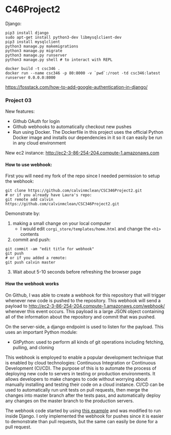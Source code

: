 # C46Project2


Django:
```shell
pip3 install django
sudo apt-get install python3-dev libmysqlclient-dev
pip3 install mysqlclient
python3 manage.py makemigrations
python3 manage.py migrate
python3 manage.py runserver
python3 manage.py shell # to interact with REPL
```



```
docker build -t csc346 .
docker run --name csc346 -p 80:8000 -v `pwd`:/root -td csc346:latest runserver 0.0.0.0:8000
```


https://fosstack.com/how-to-add-google-authentication-in-django/



### Project 03
New features:
- Github OAuth for login
- Github webhooks to automatically checkout new pushes
- Run using Docker. The Dockerfile in this project uses the official Python Docker image and installs our dependencies in it so it can easily be run in any cloud environment

New ec2 instance: http://ec2-3-86-254-204.compute-1.amazonaws.com

#### How to use webhook:
First you will need my fork of the repo since I needed permission to setup the webhook:

```shell
git clone https://github.com/calvinmclean/CSC346Project2.git
# or if you already have Laura's repo:
git remote add calvin https://github.com/calvinmclean/CSC346Project2.git
```

Demonstrate by:

1. making a small change on your local computer
    - I would edit `corgi_store/templates/home.html` and change the `<h1>` contents
2. commit and push:
```shell
git commit -am "edit title for webhook"
git push
# or if you added a remote:
git push calvin master
```
3. Wait about 5-10 seconds before refreshing the browser page


#### How the webhook works
On Github, I was able to create a webhook for this repository that will trigger whenever new code is pushed to the repository. This webhook will send a payload to http://ec2-3-86-254-204.compute-1.amazonaws.com/webhook/ whenever this event occurs. This payload is a large JSON object containing all of the information about the repository and commit that was pushed.


On the server-side, a django endpoint is used to listen for the payload. This uses an important Python module:
- GitPython: used to perform all kinds of git operations including fetching, pulling, and cloning


This webhook is employed to enable a popular development technique that is enabled by cloud technologies: Continuous Integration or Continuous Development (CI/CD). The purpose of this is to automate the process of deploying new code to servers in testing or production environments. It allows developers to make changes to code without worrying about manually installing and testing their code on a cloud instance. CI/CD can be used to automatically run unit tests on pull requests, then merge the changes into master branch after the tests pass, and automatically deploy any changes on the master branch to the production servers.


The webhook code started by using [this example](https://pygithub.readthedocs.io/en/latest/examples/Webhook.html) and was modified to run inside Django. I only implemented the webhook for pushes since it is easier to demonstrate than pull requests, but the same can easily be done for a pull request.
